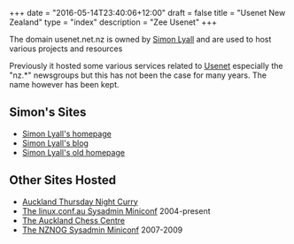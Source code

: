 +++
date = "2016-05-14T23:40:06+12:00"
draft = false
title = "Usenet New Zealand"
type = "index"
description = "Zee Usenet"
+++

The domain usenet.net.nz is owned by [Simon Lyall](http://www.simonlyall.com) and are used to host various
projects and resources

Previously it hosted some various services related to [Usenet](https://en.wikipedia.org/wiki/Usenet) 
especially the "nz.*" newsgroups but this has not been the case for many
years. The name however has been kept.

## Simon's Sites

* [Simon Lyall's homepage](http://www.simonlyall.com/)
* [Simon Lyall's blog](http://blog.darkmere.gen.nz/)
* [Simon Lyall's old homepage](http://www.darkmere.gen.nz/)

## Other Sites Hosted

* [Auckland Thursday Night Curry](http://auckland.thursdaynightcurry.com/)
* [The linux.conf.au Sysadmin Miniconf](http://sysadmin.miniconf.org/) 2004-present
* [The Auckland Chess Centre](http://www.aucklandchess.nz)
* [The NZNOG Sysadmin Miniconf](http://nznog.miniconf.org/) 2007-2009


